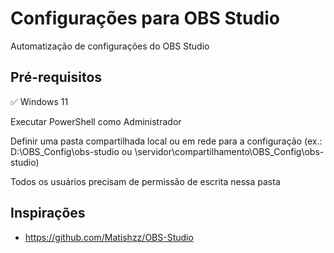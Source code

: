 # Configurações para OBS Studio

Automatização de configurações do OBS Studio

## Pré-requisitos

:white_check_mark: Windows 11

Executar PowerShell como Administrador

Definir uma pasta compartilhada local ou em rede para a configuração (ex.: D:\OBS_Config\obs-studio ou \\servidor\compartilhamento\OBS_Config\obs-studio)

Todos os usuários precisam de permissão de escrita nessa pasta









## Inspirações

- https://github.com/Matishzz/OBS-Studio


